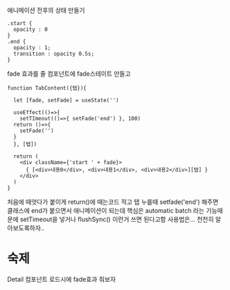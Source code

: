 애니메이션 전후의 상태 만들기
```
.start {
  opacity : 0
}
.end {
  opacity : 1;
  transition : opacity 0.5s;
}
```

fade 효과를 줄 컴포넌트에 fade스테이트 만들고 

```
function TabContent({탭}){

  let [fade, setFade] = useState('')

  useEffect(()=>{
    setTImeout(()=>{ setFade('end') }, 100)
  return ()=>{
    setFade('')
  }
  }, [탭])

  return (
    <div className={'start ' + fade}>
      { [<div>내용0</div>, <div>내용1</div>, <div>내용2</div>][탭] }
    </div>
  )
}
```
처음에 때엇다가 붙이게 return()에 때는코드 적고
탭 누를때 setfade('end') 해주면 클래스에 end가 붙으면서 애니메이션이 되는데 핵심은 automatic batch 라는 기능때문에 setTimeout을 넣거나
flushSync() 이런거 쓰면 된다고함 사용법은... 천천히 알아보도록하자..

# 숙제
Detail 컴포넌트 로드시에 fade효과 줘보자

